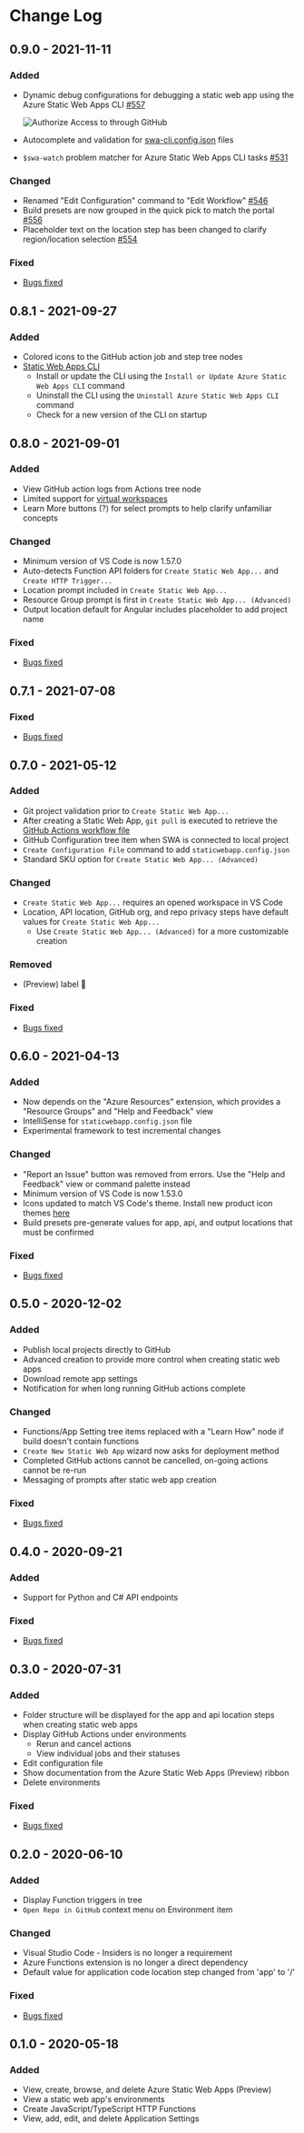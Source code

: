 # Change Log

## 0.9.0 - 2021-11-11

### Added
- Dynamic debug configurations for debugging a static web app using the Azure Static Web Apps CLI [#557](https://github.com/microsoft/vscode-azurestaticwebapps/pull/557)

    ![Authorize Access to through GitHub](resources/changelog/dynamic_debug_configs.png)

- Autocomplete and validation for [swa-cli.config.json](https://github.com/Azure/static-web-apps-cli#swa-cliconfigjson-file) files

- `$swa-watch` problem matcher for Azure Static Web Apps CLI tasks [#531](https://github.com/microsoft/vscode-azurestaticwebapps/pull/531)

### Changed
- Renamed "Edit Configuration" command to "Edit Workflow" [#546](https://github.com/microsoft/vscode-azurestaticwebapps/pull/546)
- Build presets are now grouped in the quick pick to match the portal [#556](https://github.com/microsoft/vscode-azurestaticwebapps/pull/556)
- Placeholder text on the location step has been changed to clarify region/location selection [#554](https://github.com/microsoft/vscode-azurestaticwebapps/pull/554)

### Fixed
-  [Bugs fixed](https://github.com/microsoft/vscode-azurestaticwebapps/milestone/15?closed=1)

## 0.8.1 - 2021-09-27
### Added
- Colored icons to the GitHub action job and step tree nodes
- [Static Web Apps CLI](https://github.com/Azure/static-web-apps-cli)
    - Install or update the CLI using the `Install or Update Azure Static Web Apps CLI` command
    - Uninstall the CLI using the `Uninstall Azure Static Web Apps CLI` command
    - Check for a new version of the CLI on startup

## 0.8.0 - 2021-09-01
### Added
- View GitHub action logs from Actions tree node
- Limited support for [virtual workspaces](https://code.visualstudio.com/updates/v1_56#_remote-repositories-remotehub)
- Learn More buttons (?) for select prompts to help clarify unfamiliar concepts

### Changed
- Minimum version of VS Code is now 1.57.0
- Auto-detects Function API folders for `Create Static Web App...` and `Create HTTP Trigger...`
- Location prompt included in `Create Static Web App...`
- Resource Group prompt is first in `Create Static Web App... (Advanced)`
- Output location default for Angular includes placeholder to add project name

### Fixed
-  [Bugs fixed](https://github.com/microsoft/vscode-azurestaticwebapps/milestone/14?closed=1)

## 0.7.1 - 2021-07-08
### Fixed
-  [Bugs fixed](https://github.com/microsoft/vscode-azurestaticwebapps/milestone/13?closed=1)

## 0.7.0 - 2021-05-12
### Added
- Git project validation prior to `Create Static Web App...`
- After creating a Static Web App, `git pull` is executed to retrieve the [GitHub Actions workflow file](https://aka.ms/AAcg392)
- GitHub Configuration tree item when SWA is connected to local project
- `Create Configuration File` command to add `staticwebapp.config.json`
- Standard SKU option for `Create Static Web App... (Advanced)`

### Changed
- `Create Static Web App...` requires an opened workspace in VS Code
- Location, API location, GitHub org, and repo privacy steps have default values for `Create Static Web App...`
    - Use `Create Static Web App... (Advanced)` for a more customizable creation

### Removed
- (Preview) label 🎉

### Fixed
-  [Bugs fixed](https://github.com/microsoft/vscode-azurestaticwebapps/milestone/12?closed=1)

## 0.6.0 - 2021-04-13
### Added
- Now depends on the "Azure Resources" extension, which provides a "Resource Groups" and "Help and Feedback" view
- IntelliSense for `staticwebapp.config.json` file
- Experimental framework to test incremental changes

### Changed
- "Report an Issue" button was removed from errors. Use the "Help and Feedback" view or command palette instead
- Minimum version of VS Code is now 1.53.0
- Icons updated to match VS Code's theme. Install new product icon themes [here](https://marketplace.visualstudio.com/search?term=tag%3Aproduct-icon-theme&target=VSCode)
- Build presets pre-generate values for app, api, and output locations that must be confirmed

### Fixed
- [Bugs fixed](https://github.com/microsoft/vscode-azurestaticwebapps/milestone/8?closed=1)

## 0.5.0 - 2020-12-02

### Added
- Publish local projects directly to GitHub
- Advanced creation to provide more control when creating static web apps
- Download remote app settings
- Notification for when long running GitHub actions complete

### Changed
- Functions/App Setting tree items replaced with a "Learn How" node if build doesn't contain functions
- `Create New Static Web App` wizard now asks for deployment method
- Completed GitHub actions cannot be cancelled, on-going actions cannot be re-run
- Messaging of prompts after static web app creation

### Fixed
- [Bugs fixed](https://github.com/microsoft/vscode-azurestaticwebapps/milestone/7?closed=1)


## 0.4.0 - 2020-09-21

### Added
- Support for Python and C# API endpoints

### Fixed
- [Bugs fixed](https://github.com/microsoft/vscode-azurestaticwebapps/milestone/4?closed=1)

## 0.3.0 - 2020-07-31

### Added
- Folder structure will be displayed for the app and api location steps when creating static web apps
- Display GitHub Actions under environments
    - Rerun and cancel actions
    - View individual jobs and their statuses
- Edit configuration file
- Show documentation from the Azure Static Web Apps (Preview) ribbon
- Delete environments

### Fixed
- [Bugs fixed](https://github.com/microsoft/vscode-azurestaticwebapps/milestone/2?closed=1)

## 0.2.0 - 2020-06-10

### Added
- Display Function triggers in tree
- `Open Repo in GitHub` context menu on Environment item

### Changed
- Visual Studio Code - Insiders is no longer a requirement
- Azure Functions extension is no longer a direct dependency
- Default value for application code location step changed from 'app' to '/'

### Fixed
- [Bugs fixed](https://github.com/microsoft/vscode-azurestaticwebapps/milestone/6?closed=1)

## 0.1.0 - 2020-05-18

### Added
- View, create, browse, and delete Azure Static Web Apps (Preview)
- View a static web app's environments
- Create JavaScript/TypeScript HTTP Functions
- View, add, edit, and delete Application Settings
